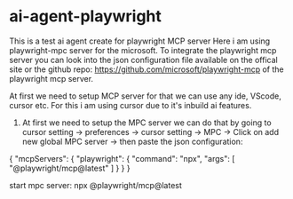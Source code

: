 # ai-agent-playwright
This is a test ai agent create for playwright MCP server
Here i am using playwright-mpc server for the microsoft. To integrate the playwright mcp server you can look into the json configuration file available on the offical site or the github repo: https://github.com/microsoft/playwright-mcp  of the playwright mcp server.

At first we need to setup MCP server for that we can use any ide, VScode, cursor etc. For this i am using cursor due to it's inbuild ai features.

1. At first we need to setup the MPC server we can do that by going to cursor setting -> preferences -> cursor setting -> MPC -> Click on add new global MPC server -> then paste the json configuration:

{
  "mcpServers": {
    "playwright": {
      "command": "npx",
      "args": [
        "@playwright/mcp@latest"
      ]
    }
  }
}

start mpc server: npx @playwright/mcp@latest